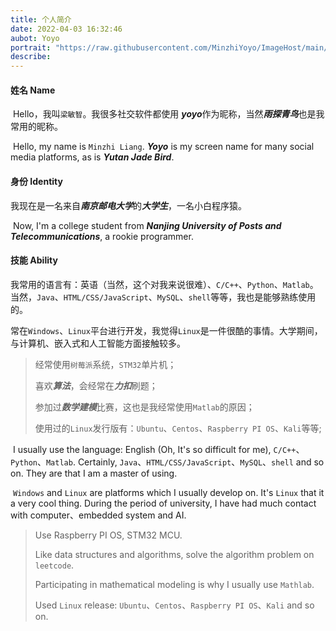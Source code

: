 ```yaml
---
title: 个人简介
date: 2022-04-03 16:32:46
aubot: Yoyo
portrait: "https://raw.githubusercontent.com/MinzhiYoyo/ImageHost/main/202204051857441.png"
describe: 
---
```


####  姓名 Name 

​	Hello，我叫`梁敏智`。我很多社交软件都使用 ***yoyo***作为昵称，当然***雨探青鸟***也是我常用的昵称。

​	Hello, my name is `Minzhi Liang`. ***Yoyo*** is my screen name for many social media platforms, as is ***Yutan Jade Bird***.

#### 身份 Identity 

​	我现在是一名来自***南京邮电大学***的***大学生***，一名小白程序猿。

​	Now, I'm a college student from ***Nanjing University of Posts and Telecommunications***, a rookie    programmer.

#### 技能 Ability

​	我常用的语言有：英语（当然，这个对我来说很难）、`C/C++`、`Python`、`Matlab`。当然，`Java`、`HTML/CSS/JavaScript`、`MySQL`、`shell`等等，我也是能够熟练使用的。

​	常在`Windows`、`Linux`平台进行开发，我觉得`Linux`是一件很酷的事情。大学期间，与计算机、嵌入式和人工智能方面接触较多。

> 经常使用`树莓派`系统，`STM32`单片机；
>
> 喜欢***算法***，会经常在***力扣***刷题；
>
> 参加过***数学建模***比赛，这也是我经常使用`Matlab`的原因；
>
> 使用过的`Linux`发行版有：`Ubuntu`、`Centos`、`Raspberry PI OS`、`Kali`等等;

​	I usually use the language: English (Oh, It's so difficult for me), `C/C++`、`Python`、`Matlab`. Certainly, `Java`、`HTML/CSS/JavaScript`、`MySQL`、`shell` and so on. They are that I am a master of using. 

​	`Windows` and `Linux` are platforms which I usually  develop on. It's `Linux` that it a very cool thing. During the period of university, I have had much contact with computer、embedded system and AI.

> Use Raspberry PI OS, STM32 MCU.
>
> Like data structures and algorithms, solve the algorithm problem on `leetcode`.
>
> Participating in mathematical modeling is why I usually use `Mathlab`.
>
> Used `Linux` release: `Ubuntu`、`Centos`、`Raspberry PI OS`、`Kali` and so on.

